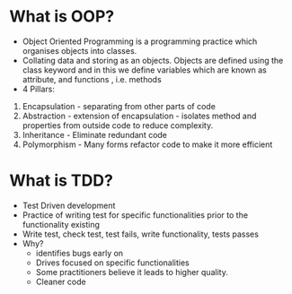 # What is OOP?
* Object Oriented Programming is a programming practice which organises objects into classes.
* Collating data and storing as an objects. Objects are defined using the class keyword and in this we define variables which are known as attribute, and functions , i.e. methods
* 4 Pillars:
1. Encapsulation - separating from other parts of code
2. Abstraction - extension of encapsulation - isolates method and properties from outside code to reduce complexity.
3. Inheritance - Eliminate redundant code
4. Polymorphism - Many forms refactor code to make it more efficient


# What is TDD?
* Test Driven development
* Practice of writing test for specific functionalities prior to the functionality existing
* Write test, check test, test fails, write functionality, tests passes
* Why?
  * identifies bugs early on
  * Drives focused on specific functionalities
  * Some practitioners believe it leads to higher quality.
  * Cleaner code
